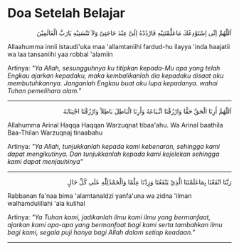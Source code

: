 # Doa Setelah Belajar

<p align="right">
اَللّٰهُمَّ اِنِّى اِسْتَوْدِعُكَ مَاعَلَّمْتَنِيْهِ فَارْدُدْهُ اِلَىَّ عِنْدَ حَاجَتِىْ وَلاَ تَنْسَنِيْهِ يَارَبَّ الْعَالَمِيْنَ
</p>

Allaahumma innii istaudi'uka maa 'allamtaniihi fardud-hu ilayya 'inda haajatii wa laa tansaniihi yaa robbal 'alamiin

Artinya:
*"Ya Allah, sesungguhnya ku titipkan kepada-Mu apa yang telah Engkau ajarkan kepadaku, maka kembalikanlah dia kepadaku disaat aku membutuhkannya. Janganlah Engkau buat aku lupa kepadanya. wahai Tuhan pemelihara alam."*

---

<p align="right">
اَللّٰهُمَّ أَرِنَا الْحَقَّ حَقًّا وَارْزُقْنَا اتِّـبَاعَهُ وَأَرِنَا الْبَاطِلَ بَاطِلاً وَارْزُقْنَا اجْتِنَابَهُ
</p>

Allahumma Arinal Haqqa Haqqan Warzuqnat tibaa'ahu. Wa Arinal baathila Baa-Thilan Warzuqnaj tinaabahu

Artinya:
*"Ya Allah, tunjukkanlah kepada kami kebenaran, sehingga kami dapat mengikutinya. Dan tunjukkanlah kepada kami kejelekan sehingga kami dapat menjauhinya"*

---

<p align="right">
رَبَّنَا انْفَعْنَا بِمَاعَلَمْتَنَا الَّذِيْ يَنْفَعُنَا وَزِدْنَا عِلْمًا وَالْحَمْدُلِلّٰهِ عَلَى كُلِّ حَالٍ
</p>

Rabbanan fa'naa bima 'alamtanaldzi yanfa'una wa zidna 'ilman walhamdulillahi 'ala kulihal

Artinya:
*"Ya Tuhan kami, jadikanlah ilmu kami ilmu yang bermanfaat, ajarkan kami apa-apa yang bermanfaat bagi kami serta tambahkan ilmu bagi kami, segala puji hanya bagi Allah dalam setiap keadaan."*

---
